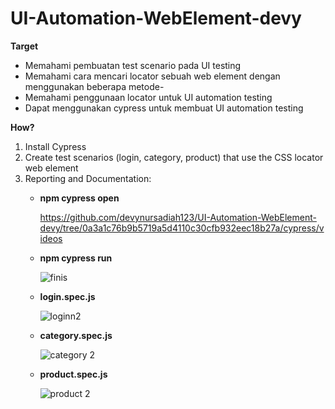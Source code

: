 # UI-Automation-WebElement-devy

**Target**‌
- Memahami pembuatan test scenario pada UI testing
- Memahami cara mencari locator sebuah web element dengan menggunakan beberapa metode- 
- Memahami penggunaan locator untuk UI automation testing
- Dapat menggunakan cypress untuk membuat UI automation testing

**How?**
1. Install Cypress
2. Create test scenarios (login, category, product) that use the CSS locator web element 
3. Reporting and Documentation:
   - **npm cypress open**
     
     https://github.com/devynursadiah123/UI-Automation-WebElement-devy/tree/0a3a1c76b9b5719a5d4110c30cfb932eec18b27a/cypress/videos

   - **npm cypress run**
     
     ![finis](https://github.com/devynursadiah123/UI-Automation-WebElement-devy/assets/132911115/b5b76b71-8bd2-46a4-9b20-fb92cf91c827)

   - **login.spec.js**
     
     ![loginn2](https://github.com/devynursadiah123/UI-Automation-WebElement-devy/assets/132911115/b0ce0d0a-db9d-4cbe-be98-987cdf06ab9f)

   - **category.spec.js**
     
     ![category 2](https://github.com/devynursadiah123/UI-Automation-WebElement-devy/assets/132911115/dcb79f21-3721-4331-a785-8a3a55faba94)

   - **product.spec.js**
     
     ![product 2](https://github.com/devynursadiah123/UI-Automation-WebElement-devy/assets/132911115/05507985-edbd-4ab9-8d64-19692f41dae3)






